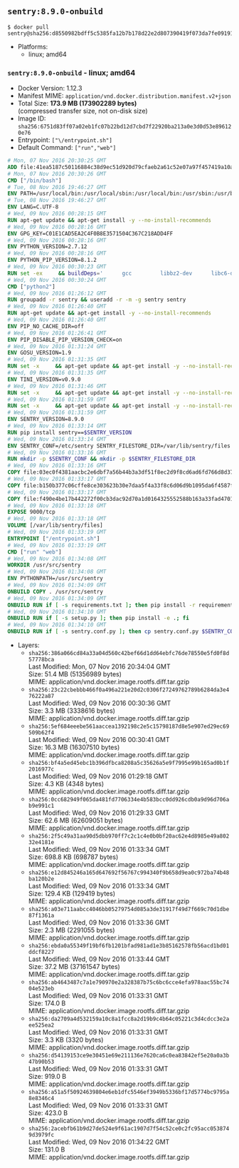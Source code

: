 ## `sentry:8.9.0-onbuild`

```console
$ docker pull sentry@sha256:d8550982bdff5c5385fa12b7b178d22e2d807390419f073da7fe09191fd13c9c
```

-	Platforms:
	-	linux; amd64

### `sentry:8.9.0-onbuild` - linux; amd64

-	Docker Version: 1.12.3
-	Manifest MIME: `application/vnd.docker.distribution.manifest.v2+json`
-	Total Size: **173.9 MB (173902289 bytes)**  
	(compressed transfer size, not on-disk size)
-	Image ID: `sha256:6751d83ff07a02eb1fc07b22bd12d7cbd7f22920ba213a0e3d0d53e896120e76`
-	Entrypoint: `["\/entrypoint.sh"]`
-	Default Command: `["run","web"]`

```dockerfile
# Mon, 07 Nov 2016 20:30:25 GMT
ADD file:41ea5187c50116884c38d9ec51d920d79cfaeb2a61c52e07a97f457419a10a4f in / 
# Mon, 07 Nov 2016 20:30:26 GMT
CMD ["/bin/bash"]
# Tue, 08 Nov 2016 19:46:27 GMT
ENV PATH=/usr/local/bin:/usr/local/sbin:/usr/local/bin:/usr/sbin:/usr/bin:/sbin:/bin
# Tue, 08 Nov 2016 19:46:27 GMT
ENV LANG=C.UTF-8
# Wed, 09 Nov 2016 00:28:15 GMT
RUN apt-get update && apt-get install -y --no-install-recommends 		ca-certificates 		libgdbm3 		libsqlite3-0 		libssl1.0.0 	&& rm -rf /var/lib/apt/lists/*
# Wed, 09 Nov 2016 00:28:16 GMT
ENV GPG_KEY=C01E1CAD5EA2C4F0B8E3571504C367C218ADD4FF
# Wed, 09 Nov 2016 00:28:16 GMT
ENV PYTHON_VERSION=2.7.12
# Wed, 09 Nov 2016 00:28:16 GMT
ENV PYTHON_PIP_VERSION=8.1.2
# Wed, 09 Nov 2016 00:30:23 GMT
RUN set -ex 	&& buildDeps=' 		gcc 		libbz2-dev 		libc6-dev 		libdb-dev 		libgdbm-dev 		libncurses-dev 		libreadline-dev 		libsqlite3-dev 		libssl-dev 		make 		tcl-dev 		tk-dev 		wget 		xz-utils 		zlib1g-dev 	' 	&& apt-get update && apt-get install -y $buildDeps --no-install-recommends && rm -rf /var/lib/apt/lists/* 		&& wget -O python.tar.xz "https://www.python.org/ftp/python/${PYTHON_VERSION%%[a-z]*}/Python-$PYTHON_VERSION.tar.xz" 	&& wget -O python.tar.xz.asc "https://www.python.org/ftp/python/${PYTHON_VERSION%%[a-z]*}/Python-$PYTHON_VERSION.tar.xz.asc" 	&& export GNUPGHOME="$(mktemp -d)" 	&& gpg --keyserver ha.pool.sks-keyservers.net --recv-keys "$GPG_KEY" 	&& gpg --batch --verify python.tar.xz.asc python.tar.xz 	&& rm -r "$GNUPGHOME" python.tar.xz.asc 	&& mkdir -p /usr/src/python 	&& tar -xJC /usr/src/python --strip-components=1 -f python.tar.xz 	&& rm python.tar.xz 		&& cd /usr/src/python 	&& ./configure 		--enable-shared 		--enable-unicode=ucs4 	&& make -j$(nproc) 	&& make install 	&& ldconfig 			&& wget -O /tmp/get-pip.py 'https://bootstrap.pypa.io/get-pip.py' 		&& python2 /tmp/get-pip.py "pip==$PYTHON_PIP_VERSION" 		&& rm /tmp/get-pip.py 	&& pip install --no-cache-dir --upgrade --force-reinstall "pip==$PYTHON_PIP_VERSION" 	&& [ "$(pip list |tac|tac| awk -F '[ ()]+' '$1 == "pip" { print $2; exit }')" = "$PYTHON_PIP_VERSION" ] 		&& find /usr/local -depth 		\( 			\( -type d -a -name test -o -name tests \) 			-o 			\( -type f -a -name '*.pyc' -o -name '*.pyo' \) 		\) -exec rm -rf '{}' + 	&& apt-get purge -y --auto-remove $buildDeps 	&& rm -rf /usr/src/python ~/.cache
# Wed, 09 Nov 2016 00:30:24 GMT
CMD ["python2"]
# Wed, 09 Nov 2016 01:26:12 GMT
RUN groupadd -r sentry && useradd -r -m -g sentry sentry
# Wed, 09 Nov 2016 01:26:40 GMT
RUN apt-get update && apt-get install -y --no-install-recommends         gcc         git         libffi-dev         libjpeg-dev         libpq-dev         libxml2-dev         libxslt-dev         libyaml-dev     && rm -rf /var/lib/apt/lists/*
# Wed, 09 Nov 2016 01:26:40 GMT
ENV PIP_NO_CACHE_DIR=off
# Wed, 09 Nov 2016 01:26:41 GMT
ENV PIP_DISABLE_PIP_VERSION_CHECK=on
# Wed, 09 Nov 2016 01:31:24 GMT
ENV GOSU_VERSION=1.9
# Wed, 09 Nov 2016 01:31:35 GMT
RUN set -x     && apt-get update && apt-get install -y --no-install-recommends wget && rm -rf /var/lib/apt/lists/*     && wget -O /usr/local/bin/gosu "https://github.com/tianon/gosu/releases/download/$GOSU_VERSION/gosu-$(dpkg --print-architecture)"     && wget -O /usr/local/bin/gosu.asc "https://github.com/tianon/gosu/releases/download/$GOSU_VERSION/gosu-$(dpkg --print-architecture).asc"     && export GNUPGHOME="$(mktemp -d)"     && gpg --keyserver ha.pool.sks-keyservers.net --recv-keys B42F6819007F00F88E364FD4036A9C25BF357DD4     && gpg --batch --verify /usr/local/bin/gosu.asc /usr/local/bin/gosu     && rm -r "$GNUPGHOME" /usr/local/bin/gosu.asc     && chmod +x /usr/local/bin/gosu     && gosu nobody true     && apt-get purge -y --auto-remove wget
# Wed, 09 Nov 2016 01:31:35 GMT
ENV TINI_VERSION=v0.9.0
# Wed, 09 Nov 2016 01:31:46 GMT
RUN set -x     && apt-get update && apt-get install -y --no-install-recommends wget && rm -rf /var/lib/apt/lists/*     && wget -O /usr/local/bin/tini "https://github.com/krallin/tini/releases/download/$TINI_VERSION/tini"     && wget -O /usr/local/bin/tini.asc "https://github.com/krallin/tini/releases/download/$TINI_VERSION/tini.asc"     && export GNUPGHOME="$(mktemp -d)"     && gpg --keyserver ha.pool.sks-keyservers.net --recv-keys 6380DC428747F6C393FEACA59A84159D7001A4E5     && gpg --batch --verify /usr/local/bin/tini.asc /usr/local/bin/tini     && rm -r "$GNUPGHOME" /usr/local/bin/tini.asc     && chmod +x /usr/local/bin/tini     && tini -h     && apt-get purge -y --auto-remove wget
# Wed, 09 Nov 2016 01:31:59 GMT
RUN set -x     && apt-get update && apt-get install -y --no-install-recommends make && rm -rf /var/lib/apt/lists/*     && pip install librabbitmq==1.6.1     && python -c 'import librabbitmq'     && apt-get purge -y --auto-remove make
# Wed, 09 Nov 2016 01:31:59 GMT
ENV SENTRY_VERSION=8.9.0
# Wed, 09 Nov 2016 01:33:14 GMT
RUN pip install sentry==$SENTRY_VERSION
# Wed, 09 Nov 2016 01:33:14 GMT
ENV SENTRY_CONF=/etc/sentry SENTRY_FILESTORE_DIR=/var/lib/sentry/files
# Wed, 09 Nov 2016 01:33:16 GMT
RUN mkdir -p $SENTRY_CONF && mkdir -p $SENTRY_FILESTORE_DIR
# Wed, 09 Nov 2016 01:33:16 GMT
COPY file:03ec0f4381aacbc2e6dbf7a56b44b3a3df51f8ec2d9f8cd6ad6fd766d8d378a3 in /etc/sentry/ 
# Wed, 09 Nov 2016 01:33:17 GMT
COPY file:b150b377c06cffe8ce303623b30e7daa5f4a33f8c6d06d9b1095da6f4587f69b in /etc/sentry/ 
# Wed, 09 Nov 2016 01:33:17 GMT
COPY file:f490e4be17b442272f00cb3dac92d70a1d0164325552588b163a33fad4701f18 in /entrypoint.sh 
# Wed, 09 Nov 2016 01:33:18 GMT
EXPOSE 9000/tcp
# Wed, 09 Nov 2016 01:33:18 GMT
VOLUME [/var/lib/sentry/files]
# Wed, 09 Nov 2016 01:33:19 GMT
ENTRYPOINT ["/entrypoint.sh"]
# Wed, 09 Nov 2016 01:33:19 GMT
CMD ["run" "web"]
# Wed, 09 Nov 2016 01:34:08 GMT
WORKDIR /usr/src/sentry
# Wed, 09 Nov 2016 01:34:08 GMT
ENV PYTHONPATH=/usr/src/sentry
# Wed, 09 Nov 2016 01:34:09 GMT
ONBUILD COPY . /usr/src/sentry
# Wed, 09 Nov 2016 01:34:09 GMT
ONBUILD RUN if [ -s requirements.txt ]; then pip install -r requirements.txt; fi
# Wed, 09 Nov 2016 01:34:10 GMT
ONBUILD RUN if [ -s setup.py ]; then pip install -e .; fi
# Wed, 09 Nov 2016 01:34:10 GMT
ONBUILD RUN if [ -s sentry.conf.py ]; then cp sentry.conf.py $SENTRY_CONF/; fi 	&& if [ -s config.yml ]; then cp config.yml $SENTRY_CONF/; fi
```

-	Layers:
	-	`sha256:386a066cd84a33a04d560c42bef66d1dd64ebfc76de78550e5fd0f8d57778bca`  
		Last Modified: Mon, 07 Nov 2016 20:34:04 GMT  
		Size: 51.4 MB (51356989 bytes)  
		MIME: application/vnd.docker.image.rootfs.diff.tar.gzip
	-	`sha256:23c22cbebbb466f0a496a221e20d2c0306f27249762789b6284da3e476222a87`  
		Last Modified: Wed, 09 Nov 2016 00:30:36 GMT  
		Size: 3.3 MB (3338616 bytes)  
		MIME: application/vnd.docker.image.rootfs.diff.tar.gzip
	-	`sha256:5ef684eeebe561aaccea1392198c2e5c15798187d8e5e907ed29ec69509b62f4`  
		Last Modified: Wed, 09 Nov 2016 00:30:41 GMT  
		Size: 16.3 MB (16307510 bytes)  
		MIME: application/vnd.docker.image.rootfs.diff.tar.gzip
	-	`sha256:bf4a5ed45ebc1b396dfbca8208a5c35626a5e9f7995e99b165ad0b1f2016977c`  
		Last Modified: Wed, 09 Nov 2016 01:29:18 GMT  
		Size: 4.3 KB (4348 bytes)  
		MIME: application/vnd.docker.image.rootfs.diff.tar.gzip
	-	`sha256:0cc682949f065da481fd7706334e4b583bcc0dd926cdb0a9d96d706ab9e991c1`  
		Last Modified: Wed, 09 Nov 2016 01:29:33 GMT  
		Size: 62.6 MB (62609051 bytes)  
		MIME: application/vnd.docker.image.rootfs.diff.tar.gzip
	-	`sha256:2f5c49a31aa90d5dbb970ff7c2c1c4e0b0bf20ac62e4d8985e49a80232e4181e`  
		Last Modified: Wed, 09 Nov 2016 01:33:34 GMT  
		Size: 698.8 KB (698787 bytes)  
		MIME: application/vnd.docker.image.rootfs.diff.tar.gzip
	-	`sha256:e12d845246a165d647692f56767c994340f9b658d9ea0c972ba74b48ba120b2e`  
		Last Modified: Wed, 09 Nov 2016 01:33:34 GMT  
		Size: 129.4 KB (129419 bytes)  
		MIME: application/vnd.docker.image.rootfs.diff.tar.gzip
	-	`sha256:a03e711aabcc4046bb05279754d085a3de31917f49d7f669c70d1dbe87f1361a`  
		Last Modified: Wed, 09 Nov 2016 01:33:36 GMT  
		Size: 2.3 MB (2291055 bytes)  
		MIME: application/vnd.docker.image.rootfs.diff.tar.gzip
	-	`sha256:ebda0a55349f19bf6fb1201bfad981ad1e3b85162578fb56acd1bd01ddcf8227`  
		Last Modified: Wed, 09 Nov 2016 01:33:44 GMT  
		Size: 37.2 MB (37161547 bytes)  
		MIME: application/vnd.docker.image.rootfs.diff.tar.gzip
	-	`sha256:ab4643487c7a1e790970e2a328387b75c6bc6cce4efa978aac55bc7404e523eb`  
		Last Modified: Wed, 09 Nov 2016 01:33:31 GMT  
		Size: 174.0 B  
		MIME: application/vnd.docker.image.rootfs.diff.tar.gzip
	-	`sha256:da2709a4d532159a10c8a1fcc8a2d19b9c4b64c05221c3d4cdcc3e2aee525ea2`  
		Last Modified: Wed, 09 Nov 2016 01:33:31 GMT  
		Size: 3.3 KB (3320 bytes)  
		MIME: application/vnd.docker.image.rootfs.diff.tar.gzip
	-	`sha256:d54139153ce9e30451e69e211136e7620ca6c0ea83842ef5e20a0a3b47b90b53`  
		Last Modified: Wed, 09 Nov 2016 01:33:31 GMT  
		Size: 919.0 B  
		MIME: application/vnd.docker.image.rootfs.diff.tar.gzip
	-	`sha256:a51a5f50924639804e6eb1dfc5546ef3949b5336bf17d5774bc9795a8e8346c4`  
		Last Modified: Wed, 09 Nov 2016 01:33:31 GMT  
		Size: 423.0 B  
		MIME: application/vnd.docker.image.rootfs.diff.tar.gzip
	-	`sha256:2acebfb61b9d27de524e9f61ac1907d7f54c52ce0c2fc95acc0538749d3979fc`  
		Last Modified: Wed, 09 Nov 2016 01:34:22 GMT  
		Size: 131.0 B  
		MIME: application/vnd.docker.image.rootfs.diff.tar.gzip

